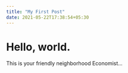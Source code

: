 ```yaml
---
title: "My First Post"
date: 2021-05-22T17:38:54+05:30
---
```

# Hello, world. 
This is your friendly neighborhood Economist...
